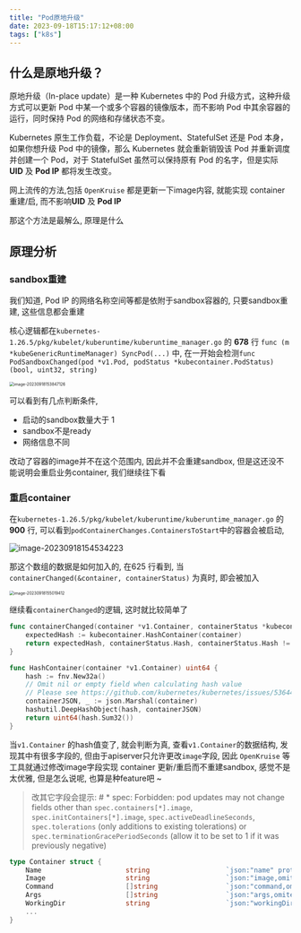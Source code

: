 ```yaml
---
title: "Pod原地升级"
date: 2023-09-18T15:17:12+08:00
tags: ["k8s"]
---
```


## 什么是原地升级？

原地升级（In-place update）是一种 Kubernetes 中的 Pod 升级方式，这种升级方式可以更新 Pod 中某一个或多个容器的镜像版本，而不影响 Pod 中其余容器的运行，同时保持 Pod 的网络和存储状态不变。

Kubernetes 原生工作负载，不论是 Deployment、StatefulSet 还是 Pod 本身，如果你想升级 Pod 中的镜像，那么 Kubernetes 就会重新销毁该 Pod 并重新调度并创建一个 Pod，对于 StatefulSet 虽然可以保持原有 Pod 的名字，但是实际 **UID** 及 **Pod IP** 都将发生改变。

网上流传的方法,包括 `OpenKruise` 都是更新一下image内容, 就能实现 container 重建/启, 而不影响**UID** 及 **Pod IP**

那这个方法是最解么, 原理是什么

## 原理分析

### sandbox重建

我们知道, Pod IP 的网络名称空间等都是依附于sandbox容器的, 只要sandbox重建, 这些信息都会重建

核心逻辑都在`kubernetes-1.26.5/pkg/kubelet/kuberuntime/kuberuntime_manager.go` 的 **678** 行 `func (m *kubeGenericRuntimeManager) SyncPod(...)` 中, 在一开始会检测`func PodSandboxChanged(pod *v1.Pod, podStatus *kubecontainer.PodStatus) (bool, uint32, string)` 

<img src="http://inksnw.asuscomm.com:3001/blog/pod原地升级_c957f90c907a280f9b9a2666154c5796.png" alt="image-20230918153847126" style="zoom:50%;" />

可以看到有几点判断条件,

- 启动的sandbox数量大于 1
- sandbox不是ready
- 网络信息不同

改动了容器的image并不在这个范围内, 因此并不会重建sandbox, 但是这还没不能说明会重启业务container, 我们继续往下看

### 重启container

在`kubernetes-1.26.5/pkg/kubelet/kuberuntime/kuberuntime_manager.go` 的 **900** 行, 可以看到`podContainerChanges.ContainersToStart`中的容器会被启动, 

![image-20230918154534223](http://inksnw.asuscomm.com:3001/blog/pod原地升级_5fbc7fdb7fd567c756473841aac9584e.png)

那这个数组的数据是如何加入的, 在625 行看到, 当 `containerChanged(&container, containerStatus)` 为真时, 即会被加入

<img src="http://inksnw.asuscomm.com:3001/blog/pod原地升级_571dfacd2ee32a7d3f0f03d2983b3111.png" alt="image-20230918155019412" style="zoom:50%;" />

继续看`containerChanged`的逻辑, 这时就比较简单了

```go
func containerChanged(container *v1.Container, containerStatus *kubecontainer.Status) (uint64, uint64, bool) {
	expectedHash := kubecontainer.HashContainer(container)
	return expectedHash, containerStatus.Hash, containerStatus.Hash != expectedHash
}

func HashContainer(container *v1.Container) uint64 {
	hash := fnv.New32a()
	// Omit nil or empty field when calculating hash value
	// Please see https://github.com/kubernetes/kubernetes/issues/53644
	containerJSON, _ := json.Marshal(container)
	hashutil.DeepHashObject(hash, containerJSON)
	return uint64(hash.Sum32())
}
```

当`v1.Container` 的hash值变了, 就会判断为真, 查看`v1.Container`的数据结构, 发现其中有很多字段的, 但由于apiserver只允许更改`image`字段, 因此 `OpenKruise` 等工具就通过修改image字段实现 container 更新/重启而不重建sandbox, 感觉不是太优雅, 但是怎么说呢, 也算是种feature吧 ~

> 改其它字段会提示: # * spec: Forbidden: pod updates may not change fields other than `spec.containers[*].image`, `spec.initContainers[*].image`, `spec.activeDeadlineSeconds`, `spec.tolerations` (only additions to existing tolerations) or `spec.terminationGracePeriodSeconds` (allow it to be set to 1 if it was previously negative)

```go
type Container struct {
	Name                     string                   `json:"name" protobuf:"bytes,1,opt,name=name"`
	Image                    string                   `json:"image,omitempty" protobuf:"bytes,2,opt,name=image"`
	Command                  []string                 `json:"command,omitempty" protobuf:"bytes,3,rep,name=command"`
	Args                     []string                 `json:"args,omitempty" protobuf:"bytes,4,rep,name=args"`
	WorkingDir               string                   `json:"workingDir,omitempty" protobuf:"bytes,5,opt,name=workingDir"`
	...
}
```

